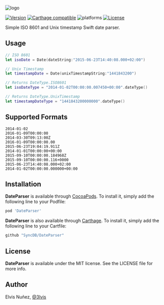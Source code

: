 ![logo](https://raw.githubusercontent.com/SyncDB/DateParser/master/Resources/logo-v1.png)

[![Version](https://img.shields.io/cocoapods/v/DateParser.svg?style=flat)](https://cocoapods.org/pods/DateParser)
[![Carthage compatible](https://img.shields.io/badge/Carthage-compatible-4BC51D.svg?style=flat)](https://github.com/SyncDB/DateParser)
![platforms](https://img.shields.io/badge/platforms-iOS%20%7C%20OS%20X%20%7C%20watchOS%20%7C%20tvOS%20-lightgrey.svg)
[![License](https://img.shields.io/cocoapods/l/DateParser.svg?style=flat)](https://cocoapods.org/pods/DATAStack)

Simple ISO 8601 and Unix timestamp Swift date parser.

## Usage

```swift
// ISO 8601
let isoDate = Date(dateString:"2015-06-23T14:40:08.000+02:00")

// Unix Timestamp
let timestampDate = Date(unixTimestampString:"1441843200")

// Returns DateType.ISO8601  
let isoDateType = "2014-01-02T00:00:00.007450+00:00".dateType()

// Returns DateType.UnixTimestamp
let timestampDateType = "1441843200000000".dateType()
```

## Supported Formats

```
2014-01-02
2016-01-09T00:00:00
2014-03-30T09:13:00Z
2016-01-09T00:00:00.00
2015-06-23T19:04:19.911Z
2014-01-01T00:00:00+00:00
2015-09-10T00:00:00.184968Z
2015-09-10T00:00:00.116+0000
2015-06-23T14:40:08.000+02:00
2014-01-02T00:00:00.000000+00:00
```

## Installation

**DateParser** is available through [CocoaPods](http://cocoapods.org). To install
it, simply add the following line to your Podfile:

```ruby
pod 'DateParser'
```

**DateParser** is also available through [Carthage](https://github.com/Carthage/Carthage). To install
it, simply add the following line to your Cartfile:

```ruby
github "SyncDB/DateParser"
```

## License

**DateParser** is available under the MIT license. See the LICENSE file for more info.

## Author

Elvis Nuñez, [@3lvis](https://twitter.com/3lvis)
